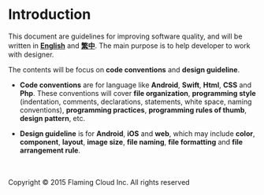 # Introduction

This document are guidelines for improving software quality, and will be written in [**English**](https://www.gitbook.com/book/ansgarlin/official-rule-document-of-fcloud/details) and [**繁中**](https://www.gitbook.com/book/ansgarlin/official-rule-document-of-flaming-cloud-zh-tw/details). The main purpose is to help developer to work with designer.

The contents will be focus on **code conventions** and **design guideline**.

* **Code conventions** are for language like **Android**, **Swift**, **Html**, **CSS** and **Php**. These conventions will cover **file organization**, **programming style** (indentation, comments, declarations, statements, white space, naming conventions), **programming practices**, **programming rules of thumb**, **design pattern**, etc.

* **Design guideline** is for **Android**, **iOS** and **web**, which may include **color**, **component**, **layout**, **image size**, **file naming**, **file formatting** and **file arrangement rule**.


<br><br>Copyright © 2015 Flaming Cloud Inc. All rights reserved

